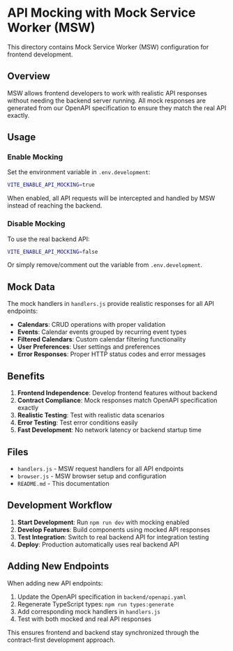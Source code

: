 # API Mocking with Mock Service Worker (MSW)

This directory contains Mock Service Worker (MSW) configuration for frontend development.

## Overview

MSW allows frontend developers to work with realistic API responses without needing the backend server running. All mock responses are generated from our OpenAPI specification to ensure they match the real API exactly.

## Usage

### Enable Mocking

Set the environment variable in `.env.development`:

```bash
VITE_ENABLE_API_MOCKING=true
```

When enabled, all API requests will be intercepted and handled by MSW instead of reaching the backend.

### Disable Mocking

To use the real backend API:

```bash
VITE_ENABLE_API_MOCKING=false
```

Or simply remove/comment out the variable from `.env.development`.

## Mock Data

The mock handlers in `handlers.js` provide realistic responses for all API endpoints:

- **Calendars**: CRUD operations with proper validation
- **Events**: Calendar events grouped by recurring event types
- **Filtered Calendars**: Custom calendar filtering functionality
- **User Preferences**: User settings and preferences
- **Error Responses**: Proper HTTP status codes and error messages

## Benefits

1. **Frontend Independence**: Develop frontend features without backend
2. **Contract Compliance**: Mock responses match OpenAPI specification exactly
3. **Realistic Testing**: Test with realistic data scenarios
4. **Error Testing**: Test error conditions easily
5. **Fast Development**: No network latency or backend startup time

## Files

- `handlers.js` - MSW request handlers for all API endpoints
- `browser.js` - MSW browser setup and configuration
- `README.md` - This documentation

## Development Workflow

1. **Start Development**: Run `npm run dev` with mocking enabled
2. **Develop Features**: Build components using mocked API responses
3. **Test Integration**: Switch to real backend API for integration testing
4. **Deploy**: Production automatically uses real backend API

## Adding New Endpoints

When adding new API endpoints:

1. Update the OpenAPI specification in `backend/openapi.yaml`
2. Regenerate TypeScript types: `npm run types:generate`
3. Add corresponding mock handlers in `handlers.js`
4. Test with both mocked and real API responses

This ensures frontend and backend stay synchronized through the contract-first development approach.